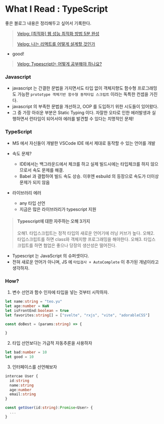 # What I Read : TypeScript

좋은 블로그 내용은 정리해두고 싶어서 기록한다. 

>[Velog: [최적화] 웹 성능 최적화 방법 5분 완성](https://velog.io/@hsecode/%EC%B5%9C%EC%A0%81%ED%99%94-%EC%9B%B9-%EC%84%B1%EB%8A%A5-%EC%B5%9C%EC%A0%81%ED%99%94-%EB%B0%A9%EB%B2%95-5%EB%B6%84-%EC%99%84%EC%84%B1)
>
>[Velog: 나는 리액트를 어떻게 설계할 것인가](https://velog.io/@dahye-program/%EB%82%98%EB%8A%94-%EB%A6%AC%EC%95%A1%ED%8A%B8%EB%A5%BC-%EC%96%B4%EB%96%BB%EA%B2%8C-%EC%84%A4%EA%B3%84%ED%95%A0-%EA%B2%83%EC%9D%B8%EA%B0%80)

- good!

>[Velog: Typescript는 어떻게 공부해야 하나요?](https://velog.io/@teo/typescript)

### Javascript 

- javascript 는 간결한 문법을 가지면서도 타입 없이 객체지향도 함수형 프로그래밍도 가능한 `prototype 객체기반 함수형 동적타입 스크립트` 이라는 독특한 컨셉을 가진다. 
- javascript 의 부족한 문법을 개선하고, OOP 를 도입하기 위한 시도들이 있어왔다. 
- 그 중 가장 아쉬운 부분은 Static Typing 이다. 자잘한 오타로 인한 에러발생과 실행하면서 런타임이 되어서야 에러를 발견할 수 있다는 치명적인 문제!

### TypeScript

- MS 에서 자신들이 개발한 VSCode IDE 에서 제대로 동작할 수 있는 언어를 개발 
- 속도 문제?
  - IDE에서는 백그라운드에서 체크를 하고 실제 빌드시에는 타입체크를 하지 않으므로서 속도 문제를 해결.
  - Babel 과 결합하여 빌드 속도 상승. 이후엔 esbuild 의 등장으로 속도가 더이상 문제가 되지 않음 

- 라이브러리 에러 
  - any 타입 선언
  - 지금은 많은 라이브러리가 typescript 지원

>#### Typescript에 대한 자주하는 오해 3가지
>
>오해1. 타입스크립트는 정적 타입의 새로운 언어기에 러닝 커브가 높다.
>오해2. 타입스크립트를 하면 class와 객체지향 프로그래밍을 해야한다.
>오해3. 타입스크립트를 하면 협업은 좋으나 당장의 생산성은 떨어진다.

- Typescript 는 JavaScript 의 슈퍼셋이다. 
- 전혀 새로운 언어가 아니며, JS 에 `타입검사 + AutoComplete` 이 추가된 개념이라고 생각하자. 

### How?

1. 변수 선언과 함수 인자에 타입을 넣는 것부터 시작하자. 

```typescript
let name:string = "teo.yu"
let age:number = NaN
let isFrontEnd:boolean = true
let favorites:string[] = ["svelte", "rxjs", "vite", "adorableCSS"]

const doBest = (params:string) => {
 
}
```

2. 타입 선언보다는 가급적 자동추론을 사용하자 

```typescript
let bad:number = 10
let good = 10
```

3. 인터페이스를 선언해보자 

```typescript
intercae User {
  id:string
  name:string
  age:number
  email:string
}

const getUser(id:string):Promise<User> {
  ...
}
